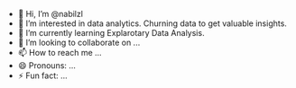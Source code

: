 - 👋 Hi, I’m @nabilzl
- 👀 I’m interested in data analytics. Churning data to get valuable insights.
- 🌱 I’m currently learning Explarotary Data Analysis.
- 💞️ I’m looking to collaborate on ...
- 📫 How to reach me ...
- 😄 Pronouns: ...
- ⚡ Fun fact: ...

<!---
nabilzl/nabilzl is a ✨ special ✨ repository because its `README.md` (this file) appears on your GitHub profile.
You can click the Preview link to take a look at your changes.
--->
